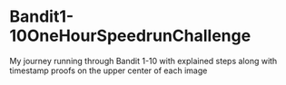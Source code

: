 # Bandit1-10OneHourSpeedrunChallenge
My journey running through Bandit 1-10 with explained steps along with timestamp proofs on the upper center of each image
